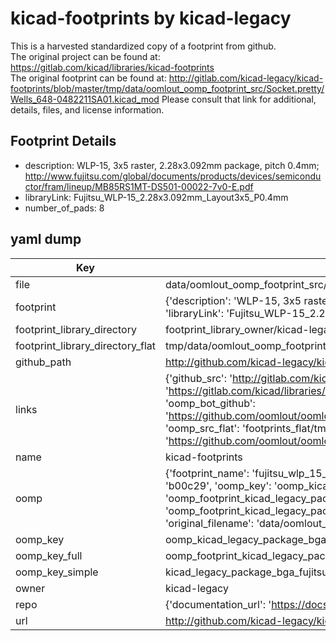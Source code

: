 # kicad-footprints by kicad-legacy  
This is a harvested standardized copy of a footprint from github.  
The original project can be found at:  
https://gitlab.com/kicad/libraries/kicad-footprints  
The original footprint can be found at:
http://gitlab.com/kicad-legacy/kicad-footprints/blob/master/tmp/data/oomlout_oomp_footprint_src/Socket.pretty/Wells_648-0482211SA01.kicad_mod
Please consult that link for additional, details, files, and license information.  
## Footprint Details
* description: WLP-15, 3x5 raster, 2.28x3.092mm package, pitch 0.4mm; http://www.fujitsu.com/global/documents/products/devices/semiconductor/fram/lineup/MB85RS1MT-DS501-00022-7v0-E.pdf  
* libraryLink: Fujitsu_WLP-15_2.28x3.092mm_Layout3x5_P0.4mm  
* number_of_pads: 8  
## yaml dump  
| Key | Value |  
| --- | --- |  
| file | data/oomlout_oomp_footprint_src/kicad-footprints/Package_BGA.pretty/Fujitsu_WLP-15_2.28x3.092mm_Layout3x5_P0.4mm.kicad_mod |  
| footprint | {'description': 'WLP-15, 3x5 raster, 2.28x3.092mm package, pitch 0.4mm; http://www.fujitsu.com/global/documents/products/devices/semiconductor/fram/lineup/MB85RS1MT-DS501-00022-7v0-E.pdf', 'libraryLink': 'Fujitsu_WLP-15_2.28x3.092mm_Layout3x5_P0.4mm', 'number_of_pads': 8} |  
| footprint_library_directory | footprint_library_owner/kicad-legacy_kicad-footprints |  
| footprint_library_directory_flat | tmp/data/oomlout_oomp_footprint_src/footprints_flat/kicad_legacy_package_bga_fujitsu_wlp_15_2_28x3_092mm_layout3x5_p0_4mm/working |  
| github_path | http://github.com/kicad-legacy/kicad-footprints/blob/master/tmp/data/oomlout_oomp_footprint_src/Package_BGA.pretty/Fujitsu_WLP-15_2.28x3.092mm_Layout3x5_P0.4mm.kicad_mod |  
| links | {'github_src': 'http://gitlab.com/kicad-legacy/kicad-footprints/blob/master/tmp/data/oomlout_oomp_footprint_src/Socket.pretty/Wells_648-0482211SA01.kicad_mod', 'github_src_repo': 'https://gitlab.com/kicad/libraries/kicad-footprints', 'oomp_bot': 'tmp/data/oomlout_oomp_footprint_src/footprints/kicad_legacy_package_bga_fujitsu_wlp_15_2_28x3_092mm_layout3x5_p0_4mm/working', 'oomp_bot_github': 'https://github.com/oomlout/oomlout_oomp_footprint_bot/tree/main/tmp/data/oomlout_oomp_footprint_src/footprints/kicad_legacy_package_bga_fujitsu_wlp_15_2_28x3_092mm_layout3x5_p0_4mm/working', 'oomp_src_flat': 'footprints_flat/tmp/data/oomlout_oomp_footprint_src/footprints_flat/kicad_legacy_package_bga_fujitsu_wlp_15_2_28x3_092mm_layout3x5_p0_4mm/working', 'oomp_src_flat_github': 'https://github.com/oomlout/oomlout_oomp_footprint_src/tree/main/tmp/data/oomlout_oomp_footprint_src/footprints_flat/kicad_legacy_package_bga_fujitsu_wlp_15_2_28x3_092mm_layout3x5_p0_4mm/working'} |  
| name | kicad-footprints |  
| oomp | {'footprint_name': 'fujitsu_wlp_15_2_28x3_092mm_layout3x5_p0_4mm', 'library_name': 'package_bga', 'md5': 'b00c29bf3546c03273871f36346a8916', 'md5_10': 'b00c29bf35', 'md5_5': 'b00c2', 'md5_6': 'b00c29', 'oomp_key': 'oomp_kicad_legacy_package_bga_fujitsu_wlp_15_2_28x3_092mm_layout3x5_p0_4mm', 'oomp_key_extra': 'oomp_footprint_kicad_legacy_package_bga_fujitsu_wlp_15_2_28x3_092mm_layout3x5_p0_4mm', 'oomp_key_full': 'oomp_footprint_kicad_legacy_package_bga_fujitsu_wlp_15_2_28x3_092mm_layout3x5_p0_4mm_b00c29', 'oomp_key_simple': 'kicad_legacy_package_bga_fujitsu_wlp_15_2_28x3_092mm_layout3x5_p0_4mm', 'original_filename': 'data/oomlout_oomp_footprint_src/kicad-footprints/Package_BGA.pretty/Fujitsu_WLP-15_2.28x3.092mm_Layout3x5_P0.4mm.kicad_mod', 'owner_name': 'kicad_legacy'} |  
| oomp_key | oomp_kicad_legacy_package_bga_fujitsu_wlp_15_2_28x3_092mm_layout3x5_p0_4mm |  
| oomp_key_full | oomp_footprint_kicad_legacy_package_bga_fujitsu_wlp_15_2_28x3_092mm_layout3x5_p0_4mm |  
| oomp_key_simple | kicad_legacy_package_bga_fujitsu_wlp_15_2_28x3_092mm_layout3x5_p0_4mm |  
| owner | kicad-legacy |  
| repo | {'documentation_url': 'https://docs.github.com/rest/repos/repos#get-a-repository', 'message': 'Not Found'} |  
| url | http://github.com/kicad-legacy/kicad-footprints |  


